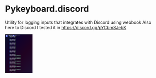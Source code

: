 # Pykeyboard.discord
Utility for logging inputs that integrates with Discord using webbook
Also here to Discord I tested it in https://discord.gg/pYCbm8JebX

<img src="https://github.com/transcrimee/Pykeyboard.discord/blob/main/Screenshot%202025-03-16%20194333.png" height="128">
